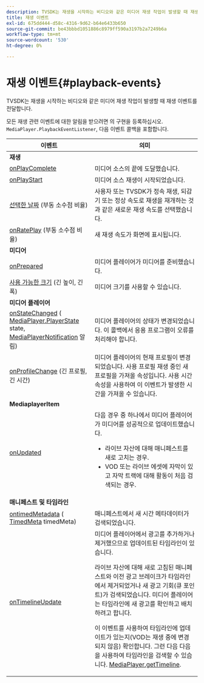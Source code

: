 ```yaml
---
description: TVSDK는 재생을 시작하는 비디오와 같은 미디어 재생 작업이 발생할 때 재생 이벤트를 전달합니다.
title: 재생 이벤트
exl-id: 675dd444-d58c-4316-9d62-b64e6433b650
source-git-commit: be43bbbd1051886c8979ff590a3197b2a7249b6a
workflow-type: tm+mt
source-wordcount: '530'
ht-degree: 0%

---
```


# 재생 이벤트{#playback-events}

TVSDK는 재생을 시작하는 비디오와 같은 미디어 재생 작업이 발생할 때 재생 이벤트를 전달합니다.

모든 재생 관련 이벤트에 대한 알림을 받으려면 의 구현을 등록하십시오. `MediaPlayer.PlaybackEventListener`, 다음 이벤트 콜백을 포함합니다.

<table frame="all" colsep="1" rowsep="1"> 
 <thead> 
  <tr rowsep="1"> 
   <th colname="1" class="entry"> 이벤트 </th> 
   <th colname="2" class="entry"> 의미 </th> 
  </tr> 
 </thead>
 <tbody> 
  <tr rowsep="1"> 
   <td colname="col1"><b>재생</b> </td> 
   <td colname="col2"> </td> 
  </tr> 
  <tr rowsep="1"> 
   <td colname="1"> <a href="https://help.adobe.com/en_US/primetime/api/psdk/javadoc_1.4/com/adobe/mediacore/MediaPlayer.PlaybackEventListener.html#onPlayComplete%28%29" format="html" scope="external"> onPlayComplete</a> </td> 
   <td colname="2"> 미디어 소스의 끝에 도달했습니다. </td> 
  </tr> 
  <tr rowsep="1"> 
   <td colname="1"> <a href="https://help.adobe.com/en_US/primetime/api/psdk/javadoc_1.4/com/adobe/mediacore/MediaPlayer.PlaybackEventListener.html#onPlayStart%28%29" format="html" scope="external"> onPlayStart</a> </td> 
   <td colname="2"> 미디어 소스 재생이 시작되었습니다. </td> 
  </tr> 
  <tr rowsep="1"> 
   <td colname="1"> <a href="https://help.adobe.com/en_US/primetime/api/psdk/javadoc_1.4/com/adobe/mediacore/MediaPlayer.PlaybackEventListener.html#onRateSelected%28float%29" format="html" scope="external"> 선택한 날짜</a> (부동 소수점 비율) </td> 
   <td colname="2"> 사용자 또는 TVSDK가 정속 재생, 되감기 또는 정상 속도로 재생을 재개하는 것과 같은 새로운 재생 속도를 선택했습니다. </td> 
  </tr> 
  <tr rowsep="1"> 
   <td colname="1"><a href="https://help.adobe.com/en_US/primetime/api/psdk/javadoc_1.4/com/adobe/mediacore/MediaPlayer.PlaybackEventListener.html#onRatePlaying%28float%29" format="html" scope="external"> onRatePlay</a> (부동 소수점 비율) </td> 
   <td colname="2"> 새 재생 속도가 화면에 표시됩니다. </td> 
  </tr> 
  <tr rowsep="1"> 
   <td colname="col1"><b>미디어</b> </td> 
   <td colname="col2"> </td> 
  </tr> 
  <tr rowsep="1"> 
   <td colname="1"> <a href="https://help.adobe.com/en_US/primetime/api/psdk/javadoc_1.4/com/adobe/mediacore/MediaPlayer.PlaybackEventListener.html#onPrepared%28%29" format="html" scope="external"> onPrepared</a> </td> 
   <td colname="2"> 미디어 플레이어가 미디어를 준비했습니다. </td> 
  </tr> 
  <tr rowsep="1"> 
   <td colname="1"> <a href="https://help.adobe.com/en_US/primetime/api/psdk/javadoc_1.4/com/adobe/mediacore/MediaPlayer.PlaybackEventListener.html#onSizeAvailable%28long,%20long%29" format="html" scope="external"> 사용 가능한 크기</a> (긴 높이, 긴 폭) </td> 
   <td colname="2"> 미디어 크기를 사용할 수 있습니다. </td> 
  </tr> 
  <tr rowsep="1"> 
   <td colname="col1"><b>미디어 플레이어</b> </td> 
   <td colname="col2"> </td> 
  </tr> 
  <tr rowsep="1"> 
   <td colname="1"><a href="https://help.adobe.com/en_US/primetime/api/psdk/javadoc_1.4/com/adobe/mediacore/MediaPlayer.PlaybackEventListener.html#onStateChanged%28com.adobe.mediacore.MediaPlayer.PlayerState,com.adobe.mediacore.MediaPlayerNotification%29" format="html" scope="external"> onStateChanged</a> (<a href="https://help.adobe.com/en_US/primetime/api/psdk/javadoc_1.4/com/adobe/mediacore/MediaPlayer.PlayerState.html" format="html" scope="external"> MediaPlayer.PlayerState</a> state, <a href="https://help.adobe.com/en_US/primetime/api/psdk/javadoc_1.4/com/adobe/mediacore/MediaPlayerNotification.html" format="html" scope="external"> MediaPlayerNotification</a> 알림) </td> 
   <td colname="2"> 미디어 플레이어의 상태가 변경되었습니다. 이 콜백에서 응용 프로그램이 오류를 처리해야 합니다. </td> 
  </tr> 
  <tr rowsep="1"> 
   <td colname="1"> <a href="https://help.adobe.com/en_US/primetime/api/psdk/javadoc_1.4/com/adobe/mediacore/MediaPlayer.PlaybackEventListener.html#onProfileChanged%28long,%20long%29" format="html" scope="external"> onProfileChange</a> (긴 프로필, 긴 시간) </td> 
   <td colname="2"> 미디어 플레이어의 현재 프로필이 변경되었습니다. 사용 <span class="codeph"> 프로필</span> 재생 중인 새 프로필을 가져올 속성입니다. 사용 <span class="codeph"> 시간</span> 속성을 사용하여 이 이벤트가 발생한 시간을 가져올 수 있습니다. </td> 
  </tr> 
  <tr rowsep="1"> 
   <td colname="col1"><b>MediaplayerItem</b> </td> 
   <td colname="col2"> </td> 
  </tr> 
  <tr rowsep="1"> 
   <td colname="1"><a href="https://help.adobe.com/en_US/primetime/api/psdk/javadoc_1.4/com/adobe/mediacore/MediaPlayer.PlaybackEventListener.html#onUpdated%28%29" format="html" scope="external"> onUpdated</a> </td> 
   <td colname="2">다음 경우 중 하나에서 미디어 플레이어가 미디어를 성공적으로 업데이트했습니다. 
    <ul> 
     <li>라이브 자산에 대해 매니페스트를 새로 고치는 경우.</li> 
     <li>VOD 또는 라이브 에셋에 자막이 있고 자막 트랙에 대해 활동이 처음 검색되는 경우. </li> 
    </ul> </td> 
  </tr> 
  <tr rowsep="1"> 
   <td colname="col1"><b>매니페스트 및 타임라인</b></td> 
   <td colname="col2"> </td> 
  </tr> 
  <tr rowsep="1"> 
   <td colname="1"> <a href="https://help.adobe.com/en_US/primetime/api/psdk/javadoc_1.4/com/adobe/mediacore/MediaPlayer.PlaybackEventListener.html#onTimedMetadata%28com.adobe.mediacore.metadata.TimedMetadata%29" format="html" scope="external"> ontimedMetadata</a> (<a href="https://help.adobe.com/en_US/primetime/api/psdk/javadoc_1.4/com/adobe/mediacore/metadata/TimedMetadata.html" format="html" scope="external"> TimedMeta</a> timedMeta) </td> 
   <td colname="2"> 매니페스트에서 새 시간 메타데이터가 검색되었습니다. </td> 
  </tr> 
  <tr rowsep="0"> 
   <td colname="1"><a href="https://help.adobe.com/en_US/primetime/api/psdk/javadoc_1.4/com/adobe/mediacore/MediaPlayer.PlaybackEventListener.html#onTimelineUpdated%28%29" format="html" scope="external"> onTimelineUpdate</a> </td> 
   <td colname="2">미디어 플레이어에서 광고를 추가하거나 제거했으므로 업데이트된 타임라인이 있습니다. <p>라이브 자산에 대해 새로 고침된 매니페스트와 이전 광고 브레이크가 타임라인에서 제거되었거나 새 광고 기회(큐 포인트)가 검색되었습니다. 미디어 플레이어는 타임라인에 새 광고를 확인하고 배치하려고 합니다. </p><p> 이 이벤트를 사용하여 타임라인에 업데이트가 있는지(VOD는 재생 중에 변경되지 않음) 확인합니다. 그런 다음 다음을 사용하여 타임라인을 검색할 수 있습니다. <a href="https://help.adobe.com/en_US/primetime/api/psdk/javadoc_1.4/com/adobe/mediacore/MediaPlayer.html#getTimeline%28%29" format="html" scope="external"> MediaPlayer.getTimeline</a>. </p> </td> 
  </tr> 
 </tbody> 
</table>
